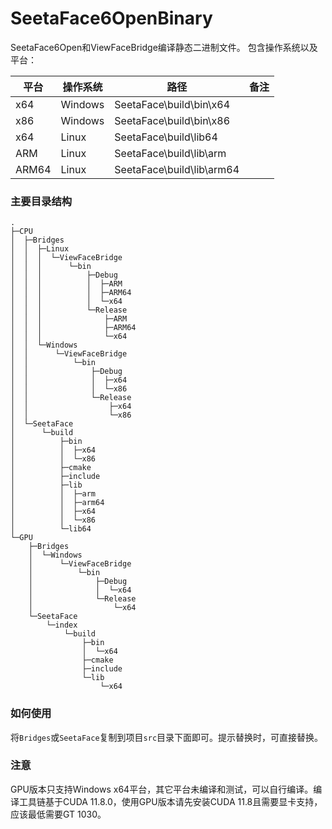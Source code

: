 # SeetaFace6OpenBinary

SeetaFace6Open和ViewFaceBridge编译静态二进制文件。
包含操作系统以及平台：

| 平台  |  操作系统 | 路径  | 备注  |
| ------------ | ------------ | ------------ | ------------ |
| x64  | Windows  |  SeetaFace\build\bin\x64 |   |
| x86  | Windows  |  SeetaFace\build\bin\x86 |   |
| x64  | Linux  | SeetaFace\build\lib64  |   |
| ARM  | Linux  | SeetaFace\build\lib\arm  |   |
| ARM64  | Linux  | SeetaFace\build\lib\arm64  |   |

### 主要目录结构
```shell
.
├─CPU
│  ├─Bridges
│  │  ├─Linux
│  │  │  └─ViewFaceBridge
│  │  │      └─bin
│  │  │          ├─Debug
│  │  │          │  ├─ARM
│  │  │          │  ├─ARM64
│  │  │          │  └─x64
│  │  │          └─Release
│  │  │              ├─ARM
│  │  │              ├─ARM64
│  │  │              └─x64
│  │  └─Windows
│  │      └─ViewFaceBridge
│  │          └─bin
│  │              ├─Debug
│  │              │  ├─x64
│  │              │  └─x86
│  │              └─Release
│  │                  ├─x64
│  │                  └─x86
│  └─SeetaFace
│      └─build
│          ├─bin
│          │  ├─x64
│          │  └─x86
│          ├─cmake
│          ├─include
│          ├─lib
│          │  ├─arm
│          │  ├─arm64
│          │  ├─x64
│          │  └─x86
│          └─lib64
└─GPU
    ├─Bridges
    │  └─Windows
    │      └─ViewFaceBridge
    │          └─bin
    │              ├─Debug
    │              │  └─x64
    │              └─Release
    │                  └─x64
    └─SeetaFace
        └─index
            └─build
                ├─bin
                │  └─x64
                ├─cmake
                ├─include
                └─lib
                    └─x64
```

### 如何使用
将`Bridges`或`SeetaFace`复制到项目`src`目录下面即可。提示替换时，可直接替换。

### 注意
GPU版本只支持Windows x64平台，其它平台未编译和测试，可以自行编译。编译工具链基于CUDA 11.8.0，使用GPU版本请先安装CUDA 11.8且需要显卡支持，应该最低需要GT 1030。
